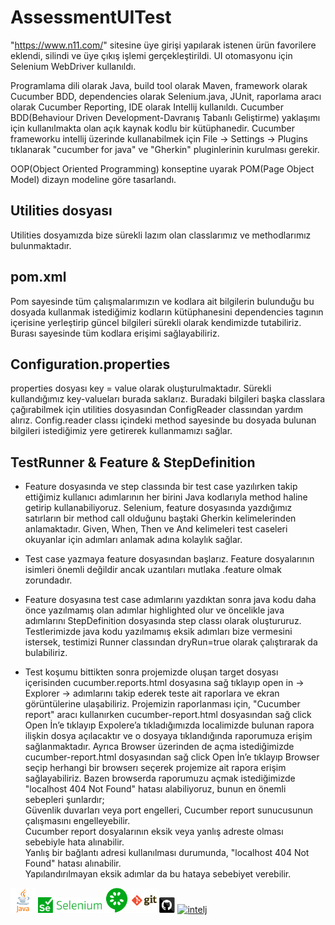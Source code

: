 # AssessmentUITest

"https://www.n11.com/" sitesine üye girişi yapılarak istenen ürün favorilere eklendi, silindi ve üye çıkış işlemi gerçekleştirildi. UI otomasyonu için Selenium WebDriver kullanıldı.

Programlama dili olarak Java, build tool olarak Maven, framework olarak Cucumber BDD, dependencies olarak Selenium.java, JUnit, raporlama aracı olarak Cucumber Reporting, IDE olarak Intellij kullanıldı. Cucumber BDD(Behaviour Driven Development-Davranış Tabanlı Geliştirme) yaklaşımı için kullanılmakta olan açık kaynak kodlu bir kütüphanedir. Cucumber frameworku intellij üzerinde kullanabilmek için File -> Settings -> Plugins tıklanarak "cucumber for java" ve "Gherkin" pluginlerinin kurulması gerekir.


OOP(Object Oriented Programming) konseptine uyarak POM(Page Object Model) dizayn modeline göre tasarlandı.

## Utilities dosyası

Utilities dosyamızda bize sürekli lazım olan classlarımız ve methodlarımız bulunmaktadır.

## pom.xml 

Pom sayesinde tüm çalışmalarımızın ve kodlara ait bilgilerin bulunduğu bu dosyada kullanmak istediğimiz kodların kütüphanesini dependencies tagının içerisine yerleştirip güncel bilgileri sürekli olarak kendimizde tutabiliriz. Burası sayesinde tüm kodlara erişimi sağlayabiliriz.

## Configuration.properties

properties dosyası key =  value olarak oluşturulmaktadır. Sürekli kullandığımız key-valueları burada saklarız. Buradaki bilgileri başka classlara çağırabilmek için utilities dosyasından ConfigReader classından yardım alırız. Config.reader classı içindeki method sayesinde bu dosyada bulunan bilgileri istediğimiz yere getirerek kullanmamızı sağlar. 

## TestRunner & Feature & StepDefinition

* Feature dosyasında ve step classında bir test case yazılırken takip ettiğimiz kullanıcı adımlarının her birini Java kodlarıyla method haline getirip kullanabiliyoruz. Selenium, feature dosyasında yazdığımız satırların bir method call olduğunu baştaki Gherkin kelimelerinden anlamaktadır. Given, When, Then ve And kelimeleri test caseleri okuyanlar için adımları anlamak adına kolaylık sağlar.

* Test case yazmaya feature dosyasından başlarız. Feature dosyalarının isimleri önemli değildir ancak uzantıları mutlaka .feature olmak zorundadır.

* Feature dosyasına test case adımlarını yazdıktan sonra java kodu daha önce yazılmamış olan adımlar highlighted olur ve öncelikle java adımlarını StepDefinition dosyasında step classı olarak oluştururuz. Testlerimizde java kodu yazılmamış eksik adımları bize vermesini istersek, testimizi Runner classından dryRun=true olarak çalıştırarak da bulabiliriz.

* Test koşumu bittikten sonra projemizde oluşan target dosyası içerisinden cucumber.reports.html dosyasına sağ tıklayıp open in -> Explorer -> adımlarını takip ederek teste ait raporlara ve ekran görüntülerine ulaşabiliriz. 
Projemizin raporlanması için, "Cucumber report" aracı kullanırken cucumber-report.html dosyasından sağ click Open İn’e tıklayıp Expolere’a tıkladığımızda localimizde bulunan rapora ilişkin dosya açılacaktır ve o dosyaya tıklandığında raporumuza erişim sağlanmaktadır.
Ayrıca Browser üzerinden de açma istediğimizde cucumber-report.html dosyasından sağ click Open İn’e tıklayıp Browser seçip herhangi bir browserı seçerek projemize ait rapora erişim sağlayabiliriz. Bazen browserda raporumuzu açmak istediğimizde "localhost 404 Not Found" hatası alabiliyoruz, bunun en önemli sebepleri şunlardır; <br/> 
Güvenlik duvarları veya port engelleri, Cucumber report sunucusunun çalışmasını engelleyebilir. <br/>
Cucumber report dosyalarının eksik veya yanlış adreste olması sebebiyle hata alınabilir. <br/>
Yanlış bir bağlantı adresi kullanılması durumunda, "localhost 404 Not Found" hatası alınabilir. <br/>
Yapılandırılmayan eksik adımlar da bu hataya sebebiyet verebilir. <br/>



<p align="left">




<img height="40" width="40" src="https://raw.githubusercontent.com/github/explore/5b3600551e122a3277c2c5368af2ad5725ffa9a1/topics/java/java.png">
<code><img title="Selenium" height="25" src="https://github.com/IsmailMertDemirci/IsmailMertDemirci/blob/main/images/Selenium.png"></code>
<img src="https://github.com/devicons/devicon/blob/master/icons/cucumber/cucumber-plain.svg" title="Cucumber" alt="Cucumber" width="40" height="40"/>
<img height="40" width="40" src="https://raw.githubusercontent.com/github/explore/5b3600551e122a3277c2c5368af2ad5725ffa9a1/topics/git/git.png">
<code><img title="GitHub" height="25" src="https://github.com/IsmailMertDemirci/IsmailMertDemirci/blob/main/images/github.svg"></code>
<a href="https://www.intelj.com" target="_blank" rel="noreferrer"> <img src="https://encrypted-tbn0.gstatic.com/images?q=tbn:ANd9GcQak-N8W03mK25slV1lwM80i0y1obRPPJOaLA&usqp=CAU" alt="intelj" width="60" height="30"/> </a>

